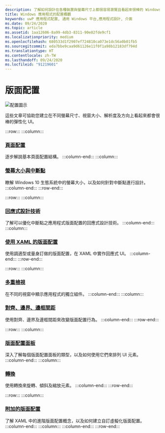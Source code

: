 ```yaml
---
description: 了解如何設計在各種裝置與螢幕尺寸上都很容易瀏覽且看起來很棒的 Windows 應用程式，並撰寫應用程式程式碼。
title: Windows 應用程式的配置概觀
keywords: uwP 應用程式配置, 通用 Windows 平台,應用程式設計, 介面
ms.date: 09/24/2020
ms.topic: article
ms.assetid: 1aa12606-8a99-4db3-8311-90e02fde9cf1
ms.localizationpriority: medium
ms.openlocfilehash: 680533d1f2907ef724810ca073e1dc56a0b01fb5
ms.sourcegitcommit: eda7bbe9caa9d61126e11f0f1a98b12183df794d
ms.translationtype: HT
ms.contentlocale: zh-TW
ms.lasthandoff: 09/24/2020
ms.locfileid: "91219601"
---
```

# <a name="layout"></a>版面配置

![配置圖示](../images/layout-2x.png)

這些文章可協助您建立在不同螢幕尺寸、視窗大小、解析度及方向上看起來都會很棒的彈性化 UI。

:::row:::
    :::column:::
### <a name="page-layout"></a>[頁面配置](page-layout.md)
逐步解說基本頁面配置結構。
    :::column-end:::
    :::column:::
### <a name="screen-sizes-and-breakpoints"></a>[螢幕大小與中斷點](screen-sizes-and-breakpoints-for-responsive-design.md)
瞭解 Windows 10 生態系統中的螢幕大小，以及如何針對中斷點進行設計。
    :::column-end:::
:::row-end:::

:::row:::
    :::column:::
### <a name="responsive-design-techniques"></a>[回應式設計技術](responsive-design.md)
了解可以優化中斷點之應用程式版面配置的回應式設計技術。
    :::column-end:::
    :::column:::
### <a name="layouts-with-xaml"></a>[使用 XAML 的版面配置](layouts-with-xaml.md)
使用調適型或量身訂做的版面配置，在 XAML 中實作回應式 UI。
    :::column-end:::
:::row-end:::

:::row:::
    :::column:::
### <a name="multiple-views"></a>[多重檢視](show-multiple-views.md)
在不同的視窗中顯示應用程式的獨立組件。
    :::column-end:::
    :::column:::
### <a name="alignment-margin-padding"></a>[對齊、邊界、邊框間距](alignment-margin-padding.md)
使用對齊、邊界及邊框間距來改變版面配置行為。
    :::column-end:::
:::row-end:::

:::row:::
    :::column:::
### <a name="layout-panels"></a>[版面配置面板](layout-panels.md)
深入了解每個版面配置面板的類型，以及如何使用它們來排列 UI 元素。
    :::column-end:::
    :::column:::
### <a name="transforms"></a>[轉換](transforms.md)
使用轉換來旋轉、傾斜及縮放元素。
    :::column-end:::
:::row-end:::

:::row:::
    :::column:::
### <a name="attached-layouts"></a>[附加的版面配置](attached-layouts.md)
了解 XAML 中的進階版面配置概念，以及如何建立自訂虛擬化版面配置。
    :::column-end:::
    :::column:::
    :::column-end:::
:::row-end:::
